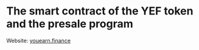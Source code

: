 # The smart contract of the YEF token and the presale program

Website: [youearn.finance](https://youearn.finance)
